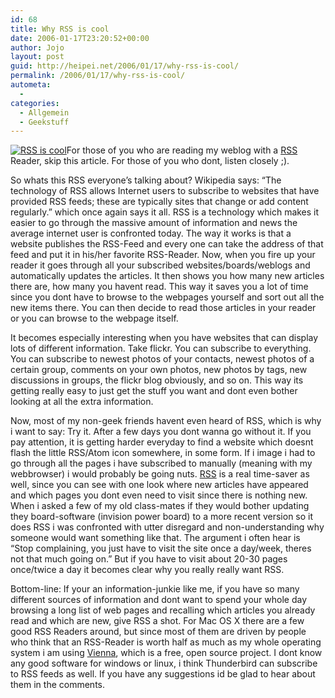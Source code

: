 ```yaml
---
id: 68
title: Why RSS is cool
date: 2006-01-17T23:20:52+00:00
author: Jojo
layout: post
guid: http://heipei.net/2006/01/17/why-rss-is-cool/
permalink: /2006/01/17/why-rss-is-cool/
autometa:
  - 
categories:
  - Allgemein
  - Geekstuff
---
```

[<img src="/weblog/rss-is-cool.png" alt="RSS is cool" class="alignleft" />](http://www.opencommunity.co.uk/vienna2.html)For those of you who are reading my weblog with a [RSS](http://en.wikipedia.org/wiki/RSS_%28file_format%29) Reader, skip this article. For those of you who dont, listen closely ;).
  
So whats this RSS everyone&#8217;s talking about? Wikipedia says: &#8220;The technology of RSS allows Internet users to subscribe to websites that have provided RSS feeds; these are typically sites that change or add content regularly.&#8221; which once again says it all. RSS is a technology which makes it easier to go through the massive amount of information and news the average internet user is confronted today. The way it works is that a website publishes the RSS-Feed and every one can take the address of that feed and put it in his/her favorite RSS-Reader. Now, when you fire up your reader it goes through all your subscribed websites/boards/weblogs and automatically updates the articles. It then shows you how many new articles there are, how many you havent read. This way it saves you a lot of time since you dont have to browse to the webpages yourself and sort out all the new items there. You can then decide to read those articles in your reader or you can browse to the webpage itself.
  
It becomes especially interesting when you have websites that can display lots of different information. Take flickr. You can subscribe to everything. You can subscribe to newest photos of your contacts, newest photos of a certain group, comments on your own photos, new photos by tags, new discussions in groups, the flickr blog obviously, and so on. This way its getting really easy to just get the stuff you want and dont even bother looking at all the extra information.<!--more-->


  
Now, most of my non-geek friends havent even heard of RSS, which is why i want to say: Try it. After a few days you dont wanna go without it. If you pay attention, it is getting harder everyday to find a website which doesnt flash the little RSS/Atom icon somewhere, in some form. If i image i had to go through all the pages i have subscribed to manually (meaning with my webbrowser) i would probably be going nuts. [RSS](http://en.wikipedia.org/wiki/RSS_%28file_format%29) is a real time-saver as well, since you can see with one look where new articles have appeared and which pages you dont even need to visit since there is nothing new. When i asked a few of my old class-mates if they would bother updating they board-software (invision power board) to a more recent version so it does RSS i was confronted with utter disregard and non-understanding why someone would want something like that. The argument i often hear is &#8220;Stop complaining, you just have to visit the site once a day/week, theres not that much going on.&#8221; But if you have to visit about 20-30 pages once/twice a day it becomes clear why you really really want RSS.
  
Bottom-line: If your an information-junkie like me, if you have so many different sources of information and dont want to spend your whole day browsing a long list of web pages and recalling which articles you already read and which are new, give RSS a shot. For Mac OS X there are a few good RSS Readers around, but since most of them are driven by people who think that an RSS-Reader is worth half as much as my whole operating system i am using [Vienna](http://www.opencommunity.co.uk/vienna2.html), which is a free, open source project. I dont know any good software for windows or linux, i think Thunderbird can subscribe to RSS feeds as well. If you have any suggestions id be glad to hear about them in the comments.
